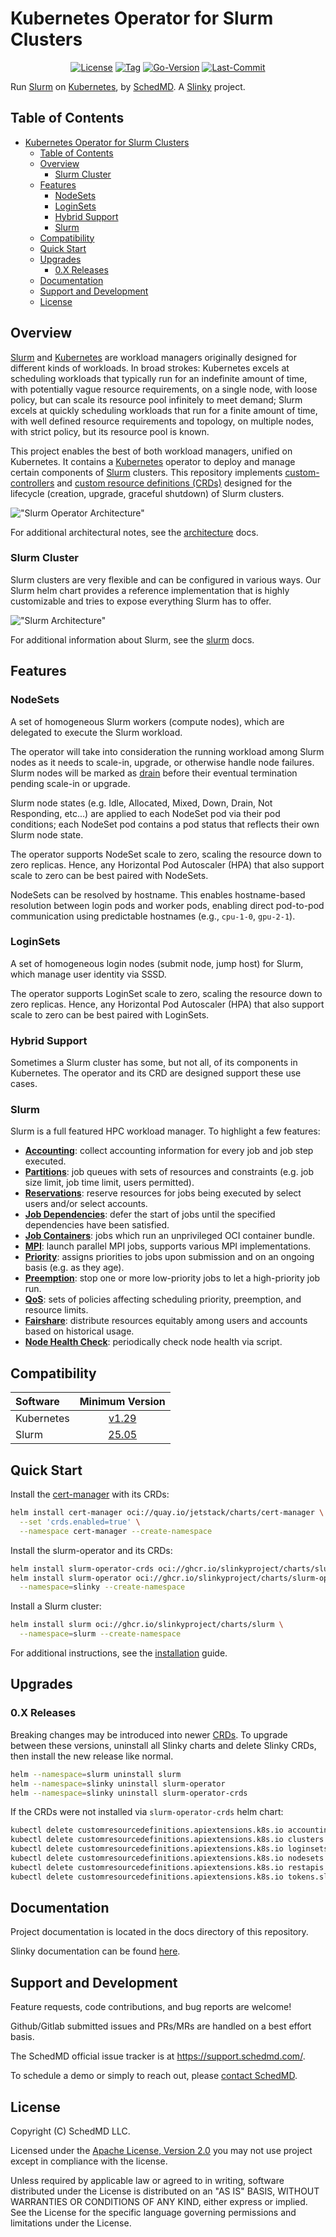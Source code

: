 # Kubernetes Operator for Slurm Clusters

<div align="center">

[![License](https://img.shields.io/badge/License-Apache_2.0-blue.svg?style=for-the-badge)](./LICENSES/Apache-2.0.txt)
[![Tag](https://img.shields.io/github/v/tag/SlinkyProject/slurm-operator?style=for-the-badge)](https://github.com/SlinkyProject/slurm-operator/tags/)
[![Go-Version](https://img.shields.io/github/go-mod/go-version/SlinkyProject/slurm-operator?style=for-the-badge)](./go.mod)
[![Last-Commit](https://img.shields.io/github/last-commit/SlinkyProject/slurm-operator?style=for-the-badge)](https://github.com/SlinkyProject/slurm-operator/commits/)

</div>

Run [Slurm] on [Kubernetes], by [SchedMD]. A [Slinky] project.

## Table of Contents

<!-- mdformat-toc start --slug=github --no-anchors --maxlevel=6 --minlevel=1 -->

- [Kubernetes Operator for Slurm Clusters](#kubernetes-operator-for-slurm-clusters)
  - [Table of Contents](#table-of-contents)
  - [Overview](#overview)
    - [Slurm Cluster](#slurm-cluster)
  - [Features](#features)
    - [NodeSets](#nodesets)
    - [LoginSets](#loginsets)
    - [Hybrid Support](#hybrid-support)
    - [Slurm](#slurm)
  - [Compatibility](#compatibility)
  - [Quick Start](#quick-start)
  - [Upgrades](#upgrades)
    - [0.X Releases](#0x-releases)
  - [Documentation](#documentation)
  - [Support and Development](#support-and-development)
  - [License](#license)

<!-- mdformat-toc end -->

## Overview

[Slurm] and [Kubernetes] are workload managers originally designed for different
kinds of workloads. In broad strokes: Kubernetes excels at scheduling workloads
that typically run for an indefinite amount of time, with potentially vague
resource requirements, on a single node, with loose policy, but can scale its
resource pool infinitely to meet demand; Slurm excels at quickly scheduling
workloads that run for a finite amount of time, with well defined resource
requirements and topology, on multiple nodes, with strict policy, but its
resource pool is known.

This project enables the best of both workload managers, unified on Kubernetes.
It contains a [Kubernetes] operator to deploy and manage certain components of
[Slurm] clusters. This repository implements [custom-controllers] and
[custom resource definitions (CRDs)][crds] designed for the lifecycle (creation,
upgrade, graceful shutdown) of Slurm clusters.

!["Slurm Operator Architecture"](./docs/_static/images/architecture-operator.svg)

For additional architectural notes, see the [architecture] docs.

### Slurm Cluster

Slurm clusters are very flexible and can be configured in various ways. Our
Slurm helm chart provides a reference implementation that is highly customizable
and tries to expose everything Slurm has to offer.

!["Slurm Architecture"](./docs/_static/images/architecture-slurm.svg)

For additional information about Slurm, see the [slurm][slurm-docs] docs.

## Features

### NodeSets

A set of homogeneous Slurm workers (compute nodes), which are delegated to
execute the Slurm workload.

The operator will take into consideration the running workload among Slurm nodes
as it needs to scale-in, upgrade, or otherwise handle node failures. Slurm nodes
will be marked as [drain][slurm-drain] before their eventual termination pending
scale-in or upgrade.

Slurm node states (e.g. Idle, Allocated, Mixed, Down, Drain, Not Responding,
etc...) are applied to each NodeSet pod via their pod conditions; each NodeSet
pod contains a pod status that reflects their own Slurm node state.

The operator supports NodeSet scale to zero, scaling the resource down to zero
replicas. Hence, any Horizontal Pod Autoscaler (HPA) that also support scale to
zero can be best paired with NodeSets.

NodeSets can be resolved by hostname. This enables hostname-based resolution
between login pods and worker pods, enabling direct pod-to-pod communication
using predictable hostnames (e.g., `cpu-1-0`, `gpu-2-1`).

### LoginSets

A set of homogeneous login nodes (submit node, jump host) for Slurm, which
manage user identity via SSSD.

The operator supports LoginSet scale to zero, scaling the resource down to zero
replicas. Hence, any Horizontal Pod Autoscaler (HPA) that also support scale to
zero can be best paired with LoginSets.

### Hybrid Support

Sometimes a Slurm cluster has some, but not all, of its components in
Kubernetes. The operator and its CRD are designed support these use cases.

### Slurm

Slurm is a full featured HPC workload manager. To highlight a few features:

- [**Accounting**][slurm-accounting]: collect accounting information for every
  job and job step executed.
- [**Partitions**][slurm-arch]: job queues with sets of resources and
  constraints (e.g. job size limit, job time limit, users permitted).
- [**Reservations**][slurm-reservations]: reserve resources for jobs being
  executed by select users and/or select accounts.
- [**Job Dependencies**][slurm-dependency]: defer the start of jobs until the
  specified dependencies have been satisfied.
- [**Job Containers**][slurm-containers]: jobs which run an unprivileged OCI
  container bundle.
- [**MPI**][slurm-mpi]: launch parallel MPI jobs, supports various MPI
  implementations.
- [**Priority**][slurm-priority]: assigns priorities to jobs upon submission and
  on an ongoing basis (e.g. as they age).
- [**Preemption**][slurm-preempt]: stop one or more low-priority jobs to let a
  high-priority job run.
- [**QoS**][slurm-qos]: sets of policies affecting scheduling priority,
  preemption, and resource limits.
- [**Fairshare**][slurm-fairshare]: distribute resources equitably among users
  and accounts based on historical usage.
- [**Node Health Check**][slurm-healthcheck]: periodically check node health via
  script.

## Compatibility

| Software   |                             Minimum Version                              |
| :--------- | :----------------------------------------------------------------------: |
| Kubernetes | [v1.29](https://kubernetes.io/blog/2023/12/13/kubernetes-v1-29-release/) |
| Slurm      | [25.05](https://www.schedmd.com/slurm-version-25-05-0-is-now-available/) |

## Quick Start

Install the [cert-manager] with its CRDs:

```sh
helm install cert-manager oci://quay.io/jetstack/charts/cert-manager \
  --set 'crds.enabled=true' \
  --namespace cert-manager --create-namespace
```

Install the slurm-operator and its CRDs:

```sh
helm install slurm-operator-crds oci://ghcr.io/slinkyproject/charts/slurm-operator-crds
helm install slurm-operator oci://ghcr.io/slinkyproject/charts/slurm-operator \
  --namespace=slinky --create-namespace
```

Install a Slurm cluster:

```sh
helm install slurm oci://ghcr.io/slinkyproject/charts/slurm \
  --namespace=slurm --create-namespace
```

For additional instructions, see the [installation] guide.

## Upgrades

### 0.X Releases

Breaking changes may be introduced into newer [CRDs]. To upgrade between these
versions, uninstall all Slinky charts and delete Slinky CRDs, then install the
new release like normal.

```bash
helm --namespace=slurm uninstall slurm
helm --namespace=slinky uninstall slurm-operator
helm --namespace=slinky uninstall slurm-operator-crds
```

If the CRDs were not installed via `slurm-operator-crds` helm chart:

```bash
kubectl delete customresourcedefinitions.apiextensions.k8s.io accountings.slinky.slurm.net
kubectl delete customresourcedefinitions.apiextensions.k8s.io clusters.slinky.slurm.net # defunct
kubectl delete customresourcedefinitions.apiextensions.k8s.io loginsets.slinky.slurm.net
kubectl delete customresourcedefinitions.apiextensions.k8s.io nodesets.slinky.slurm.net
kubectl delete customresourcedefinitions.apiextensions.k8s.io restapis.slinky.slurm.net
kubectl delete customresourcedefinitions.apiextensions.k8s.io tokens.slinky.slurm.net
```

## Documentation

Project documentation is located in the docs directory of this repository.

Slinky documentation can be found [here][slinky-docs].

## Support and Development

Feature requests, code contributions, and bug reports are welcome!

Github/Gitlab submitted issues and PRs/MRs are handled on a best effort basis.

The SchedMD official issue tracker is at <https://support.schedmd.com/>.

To schedule a demo or simply to reach out, please
[contact SchedMD][contact-schedmd].

## License

Copyright (C) SchedMD LLC.

Licensed under the
[Apache License, Version 2.0](http://www.apache.org/licenses/LICENSE-2.0) you
may not use project except in compliance with the license.

Unless required by applicable law or agreed to in writing, software distributed
under the License is distributed on an "AS IS" BASIS, WITHOUT WARRANTIES OR
CONDITIONS OF ANY KIND, either express or implied. See the License for the
specific language governing permissions and limitations under the License.

<!-- links -->

[architecture]: ./docs/architecture.md
[cert-manager]: https://cert-manager.io/docs/installation/helm/
[contact-schedmd]: https://www.schedmd.com/slurm-resources/contact-schedmd/
[crds]: https://kubernetes.io/docs/concepts/extend-kubernetes/api-extension/custom-resources/#customresourcedefinitions
[custom-controllers]: https://kubernetes.io/docs/concepts/extend-kubernetes/api-extension/custom-resources/#custom-controllers
[installation]: ./docs/installation.md
[kubernetes]: https://kubernetes.io/
[schedmd]: https://schedmd.com/
[slinky]: https://slinky.ai/
[slinky-docs]: https://slinky.schedmd.com/
[slurm]: https://slurm.schedmd.com/overview.html
[slurm-accounting]: https://slurm.schedmd.com/accounting.html
[slurm-arch]: https://slurm.schedmd.com/quickstart.html#arch
[slurm-containers]: https://slurm.schedmd.com/containers.html
[slurm-dependency]: https://slurm.schedmd.com/sbatch.html#OPT_dependency
[slurm-docs]: ./docs/slurm.md
[slurm-drain]: https://slurm.schedmd.com/scontrol.html#OPT_DRAIN
[slurm-fairshare]: https://slurm.schedmd.com/fair_tree.html
[slurm-healthcheck]: https://slurm.schedmd.com/slurm.conf.html#OPT_HealthCheckProgram
[slurm-mpi]: https://slurm.schedmd.com/mpi_guide.html
[slurm-preempt]: https://slurm.schedmd.com/preempt.html
[slurm-priority]: https://slurm.schedmd.com/priority_multifactor.html
[slurm-qos]: https://slurm.schedmd.com/qos.html
[slurm-reservations]: https://slurm.schedmd.com/reservations.html
